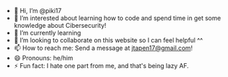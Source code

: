 - 👋 Hi, I’m @piki17
- 👀 I’m interested about learning how to code and spend time in get some knowledge about Cibersecurity!
- 🌱 I’m currently learning 
- 💞️ I’m looking to collaborate on this website so I can feel helpful ^^
- 📫 How to reach me: Send a message at jtapen17@gmail.com! 
- 😄 Pronouns: he/him
- ⚡ Fun fact: I hate one part from me, and that's being lazy AF.

<!---
piki17/piki17 is a ✨ special ✨ repository because its `README.md` (this file) appears on your GitHub profile.
You can click the Preview link to take a look at your changes.
--->
